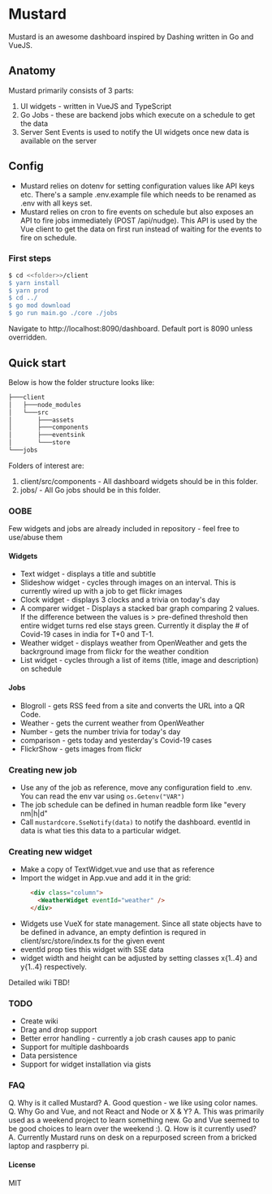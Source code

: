 # Mustard
Mustard is an awesome dashboard inspired by Dashing written in Go and VueJS.

## Anatomy
Mustard primarily consists of 3 parts:
1. UI widgets - written in VueJS and TypeScript
2. Go Jobs - these are backend jobs which execute on a schedule to get the data
3. Server Sent Events is used to notify the UI widgets once new data is available on the server
## Config
* Mustard relies on dotenv for setting configuration values like API keys etc. There's a sample .env.example file which needs to be renamed as .env with all keys set.
* Mustard relies on cron to fire events on schedule but also exposes an API to fire jobs immediately (POST /api/nudge). This API is used by the Vue client to get the data on first run instead of waiting for the events to fire on schedule.
### First steps
```bash
$ cd <<folder>>/client
$ yarn install
$ yarn prod
$ cd ../
$ go mod download
$ go run main.go ./core ./jobs
```
Navigate to http://localhost:8090/dashboard. Default port is 8090 unless overridden. 
## Quick start
Below is how the folder structure looks like:
```bash
├───client
│   ├───node_modules
│   └───src
│       ├───assets
│       ├───components
│       ├───eventsink
│       └───store
└───jobs
```
Folders of interest are:
1. client/src/components - All dashboard widgets should be in this folder.
2. jobs/ - All Go jobs should be in this folder.
### OOBE
Few widgets and jobs are already included in repository - feel free to use/abuse them 
#### Widgets
* Text widget - displays a title and subtitle
* Slideshow widget - cycles through images on an interval. This is currently wired up with a job to get flickr images 
* Clock widget - displays 3 clocks and a trivia on today's day
* A comparer widget - Displays a stacked bar graph comparing 2 values. If the difference between the values is > pre-defined threshold then entire widget turns red else stays green. Currently it display the # of Covid-19 cases in india for T+0 and T-1.
* Weather widget - displays weather from OpenWeather and gets the backrground image from flickr for the weather condition
* List widget - cycles through a list of items (title, image and description) on schedule
#### Jobs
* Blogroll - gets RSS feed from a site and converts the URL into a QR Code.
* Weather - gets the current weather from OpenWeather
* Number - gets the number trivia for today's day
* comparison - gets today and yesterday's Covid-19 cases
* FlickrShow - gets images from flickr
### Creating new job
* Use any of the job as reference, move any configuration field to .env. You can read the env var using ``` os.Getenv("VAR") ```
* The job schedule can be defined in human readble form like "every nm|h|d"
* Call ```mustardcore.SseNotify(data)``` to notify the dashboard. eventId in data is what ties this data to a particular widget.
### Creating new widget
* Make a copy of TextWidget.vue and use that as reference
* Import the widget in App.vue and add it in the grid:
```html
      <div class="column">
        <WeatherWidget eventId="weather" />
      </div>
```
* Widgets use VueX for state management. Since all state objects have to be defined in advance, an empty defintion is requred in client/src/store/index.ts for the given event
* eventId prop ties this widget with SSE data
* widget width and height can be adjusted by setting classes x{1..4} and y{1..4} respectively.

Detailed wiki TBD!

### TODO
 - Create wiki
 - Drag and drop support
 - Better error handling - currently a job crash causes app to panic
 - Support for multiple dashboards
 - Data persistence
 - Support for widget installation via gists

### FAQ
Q. Why is it called Mustard?
A. Good question - we like using color names.
Q. Why Go and Vue, and not React and Node or X & Y?
A. This was primarily used as a weekend project to learn something new. Go and Vue seemed to be good choices to learn over the weekend :).
Q. How is it currently used?
A. Currently Mustard runs on desk on a repurposed screen from a bricked laptop and raspberry pi.

#### License
MIT